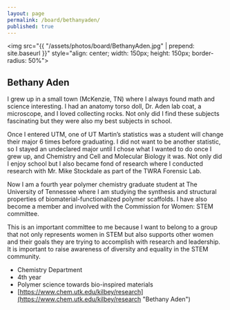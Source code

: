 ```yaml
---
layout: page
permalink: /board/bethanyaden/
published: true
---
```



<img src="{{ "/assets/photos/board/BethanyAden.jpg" | prepend: site.baseurl }}" style="align: center; width: 150px; height: 150px; border-radius: 50%">

## Bethany Aden

I grew up in a small town (McKenzie, TN) where I always found math and science interesting. I had an anatomy torso doll, Dr. Aden lab coat, a microscope, and I loved collecting rocks. Not only did I find these subjects fascinating but they were also my best subjects in school. 

Once I entered UTM, one of UT Martin’s statistics was a student will change their major 6 times before graduating. I did not want to be another statistic, so I stayed an undeclared major until I chose what I wanted to do once I grew up, and Chemistry and Cell and Molecular Biology it was. Not only did I enjoy school but I also became fond of research where I conducted research with Mr. Mike Stockdale as part of the TWRA Forensic Lab. 

Now I am a fourth year polymer chemistry graduate student at The University of Tennessee where I am studying the synthesis and structural properties of biomaterial-functionalized polymer scaffolds. I have also become a member and involved with the Commission for Women: STEM committee. 

This is an important committee to me because I want to belong to a group that not only represents women in STEM but also supports other women and their goals they are trying to accomplish with research and leadership. It is important to raise awareness of diversity and equality in the STEM community.

- Chemistry Department
- 4th year
- Polymer science towards bio-inspired materials
- [https://www.chem.utk.edu/kilbey/research](https://www.chem.utk.edu/kilbey/research "Bethany Aden")
